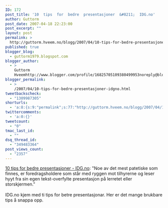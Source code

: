 ```yaml
---
ID: 172
post_title: '10  tips  for  bedre  presentasjoner  &#8211;  IDG.no'
author: Guttorm
post_date: 2007-04-18 22:23:00
post_excerpt: ""
layout: post
permalink: >
  http://guttorm.hveem.no/blogg/2007/04/10-tips-for-bedre-presentasjoner-idgno/
published: true
blogger_blog:
  - guttorm1979.blogspot.com
blogger_author:
  - >
    Guttorm
    Hveemhttp://www.blogger.com/profile/16825705109380499953noreply@blogger.com
blogger_permalink:
  - >
    /2007/04/10-tips-for-bedre-presentasjoner-idgno.html
tweetbackscheck:
  - "1309987305"
shorturls:
  - 'a:8:{s:9:"permalink";s:77:"http://guttorm.hveem.no/blogg/2007/04/10-tips-for-bedre-presentasjoner-idgno/";s:7:"tinyurl";s:25:"http://tinyurl.com/b9mpsp";s:4:"isgd";s:17:"http://is.gd/gUI3";s:5:"bitly";s:20:"http://bit.ly/3zSXe2";s:5:"snipr";s:22:"http://snipr.com/akohm";s:5:"snurl";s:22:"http://snurl.com/akohm";s:7:"snipurl";s:24:"http://snipurl.com/akohm";s:4:"trim";s:17:"http://tr.im/cfb3";}'
twittercomments:
  - 'a:0:{}'
tweetcount:
  - "0"
tmac_last_id:
  - ""
dsq_thread_id:
  - "349483364"
post_views_count:
  - "2357"
---
```

<a href="http://www.idg.no/kunnskapssenter/programvare/kontorapplikasjoner/article51742.ece">10 tips for bedre presentasjoner - IDG.no</a>: "Noe av det mest patetiske som finnes, er foredragsholdere som står med ryggen mot tilhyrerne og leser hyyt fra sin egen tekst-overfylte presentasjon på lerretet eller storskjermen."<br /><br />IDG.no kjem med ti tips for betre presentasjonar. Her er det mange brukbare tips å snappa opp.